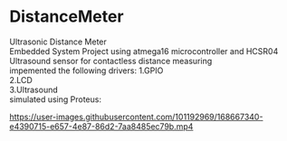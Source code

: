 # DistanceMeter
Ultrasonic Distance Meter\
Embedded System Project using atmega16 microcontroller and HCSR04 Ultrasound sensor for contactless distance measuring\
impemented the following drivers:
1.GPIO\
2.LCD\
3.Ultrasound\
simulated using Proteus:



https://user-images.githubusercontent.com/101192969/168667340-e4390715-e657-4e87-86d2-7aa8485ec79b.mp4

